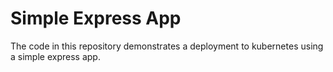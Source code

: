 # Simple Express App
The code in this repository demonstrates a deployment to kubernetes using a simple express app.